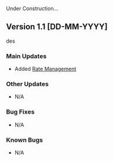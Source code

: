 Under Construction... 

## Version 1.1 [DD-MM-YYYY]
des

### Main Updates
- Added [Rate Management](../tutorials/RateManagement.md)

### Other Updates
- N/A

### Bug Fixes
- N/A

### Known Bugs
- N/A
